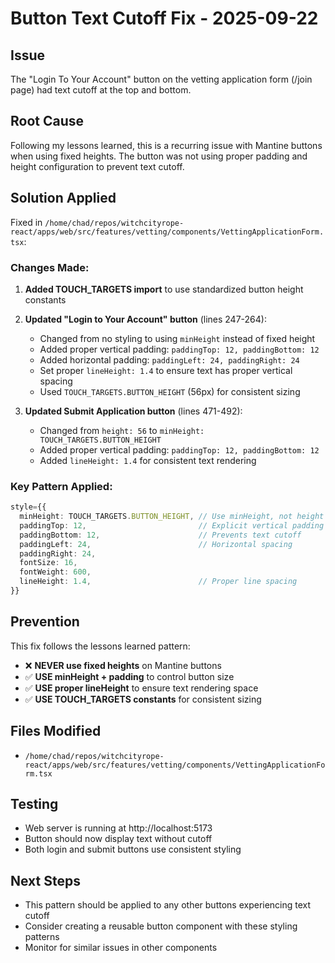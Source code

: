 # Button Text Cutoff Fix - 2025-09-22

## Issue
The "Login To Your Account" button on the vetting application form (/join page) had text cutoff at the top and bottom.

## Root Cause
Following my lessons learned, this is a recurring issue with Mantine buttons when using fixed heights. The button was not using proper padding and height configuration to prevent text cutoff.

## Solution Applied
Fixed in `/home/chad/repos/witchcityrope-react/apps/web/src/features/vetting/components/VettingApplicationForm.tsx`:

### Changes Made:
1. **Added TOUCH_TARGETS import** to use standardized button height constants
2. **Updated "Login to Your Account" button** (lines 247-264):
   - Changed from no styling to using `minHeight` instead of fixed height
   - Added proper vertical padding: `paddingTop: 12, paddingBottom: 12`
   - Added horizontal padding: `paddingLeft: 24, paddingRight: 24`
   - Set proper `lineHeight: 1.4` to ensure text has proper vertical spacing
   - Used `TOUCH_TARGETS.BUTTON_HEIGHT` (56px) for consistent sizing

3. **Updated Submit Application button** (lines 471-492):
   - Changed from `height: 56` to `minHeight: TOUCH_TARGETS.BUTTON_HEIGHT`
   - Added proper vertical padding: `paddingTop: 12, paddingBottom: 12`
   - Added `lineHeight: 1.4` for consistent text rendering

### Key Pattern Applied:
```typescript
style={{
  minHeight: TOUCH_TARGETS.BUTTON_HEIGHT, // Use minHeight, not height
  paddingTop: 12,                         // Explicit vertical padding
  paddingBottom: 12,                      // Prevents text cutoff
  paddingLeft: 24,                        // Horizontal spacing
  paddingRight: 24,
  fontSize: 16,
  fontWeight: 600,
  lineHeight: 1.4,                        // Proper line spacing
}}
```

## Prevention
This fix follows the lessons learned pattern:
- ❌ **NEVER use fixed heights** on Mantine buttons
- ✅ **USE minHeight + padding** to control button size
- ✅ **USE proper lineHeight** to ensure text rendering space
- ✅ **USE TOUCH_TARGETS constants** for consistent sizing

## Files Modified
- `/home/chad/repos/witchcityrope-react/apps/web/src/features/vetting/components/VettingApplicationForm.tsx`

## Testing
- Web server is running at http://localhost:5173
- Button should now display text without cutoff
- Both login and submit buttons use consistent styling

## Next Steps
- This pattern should be applied to any other buttons experiencing text cutoff
- Consider creating a reusable button component with these styling patterns
- Monitor for similar issues in other components
